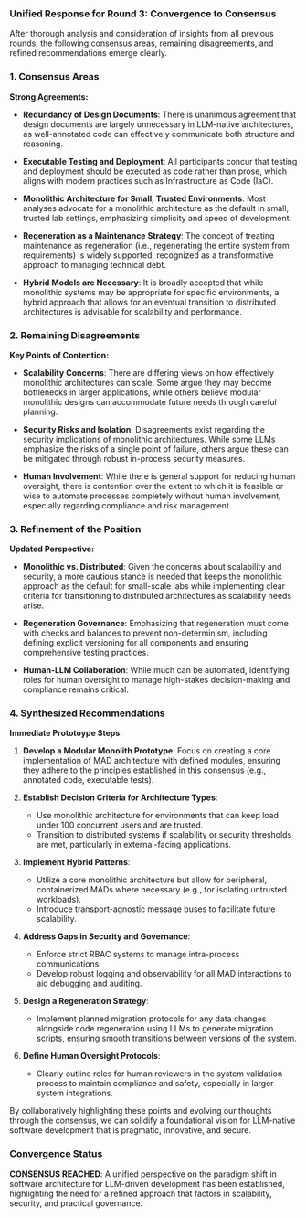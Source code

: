 ### Unified Response for Round 3: Convergence to Consensus

After thorough analysis and consideration of insights from all previous rounds, the following consensus areas, remaining disagreements, and refined recommendations emerge clearly.

### 1. Consensus Areas

**Strong Agreements:**
- **Redundancy of Design Documents**: There is unanimous agreement that design documents are largely unnecessary in LLM-native architectures, as well-annotated code can effectively communicate both structure and reasoning.
  
- **Executable Testing and Deployment**: All participants concur that testing and deployment should be executed as code rather than prose, which aligns with modern practices such as Infrastructure as Code (IaC).

- **Monolithic Architecture for Small, Trusted Environments**: Most analyses advocate for a monolithic architecture as the default in small, trusted lab settings, emphasizing simplicity and speed of development.

- **Regeneration as a Maintenance Strategy**: The concept of treating maintenance as regeneration (i.e., regenerating the entire system from requirements) is widely supported, recognized as a transformative approach to managing technical debt.

- **Hybrid Models are Necessary**: It is broadly accepted that while monolithic systems may be appropriate for specific environments, a hybrid approach that allows for an eventual transition to distributed architectures is advisable for scalability and performance.

### 2. Remaining Disagreements

**Key Points of Contention:**
- **Scalability Concerns**: There are differing views on how effectively monolithic architectures can scale. Some argue they may become bottlenecks in larger applications, while others believe modular monolithic designs can accommodate future needs through careful planning.

- **Security Risks and Isolation**: Disagreements exist regarding the security implications of monolithic architectures. While some LLMs emphasize the risks of a single point of failure, others argue these can be mitigated through robust in-process security measures.

- **Human Involvement**: While there is general support for reducing human oversight, there is contention over the extent to which it is feasible or wise to automate processes completely without human involvement, especially regarding compliance and risk management.

### 3. Refinement of the Position

**Updated Perspective:**
- **Monolithic vs. Distributed**: Given the concerns about scalability and security, a more cautious stance is needed that keeps the monolithic approach as the default for small-scale labs while implementing clear criteria for transitioning to distributed architectures as scalability needs arise.

- **Regeneration Governance**: Emphasizing that regeneration must come with checks and balances to prevent non-determinism, including defining explicit versioning for all components and ensuring comprehensive testing practices.

- **Human-LLM Collaboration**: While much can be automated, identifying roles for human oversight to manage high-stakes decision-making and compliance remains critical.

### 4. Synthesized Recommendations

**Immediate Prototoype Steps**:
1. **Develop a Modular Monolith Prototype**: Focus on creating a core implementation of MAD architecture with defined modules, ensuring they adhere to the principles established in this consensus (e.g., annotated code, executable tests).

2. **Establish Decision Criteria for Architecture Types**:
   - Use monolithic architecture for environments that can keep load under 100 concurrent users and are trusted.
   - Transition to distributed systems if scalability or security thresholds are met, particularly in external-facing applications.

3. **Implement Hybrid Patterns**:
   - Utilize a core monolithic architecture but allow for peripheral, containerized MADs where necessary (e.g., for isolating untrusted workloads).
   - Introduce transport-agnostic message buses to facilitate future scalability.

4. **Address Gaps in Security and Governance**:
   - Enforce strict RBAC systems to manage intra-process communications.
   - Develop robust logging and observability for all MAD interactions to aid debugging and auditing.

5. **Design a Regeneration Strategy**:
   - Implement planned migration protocols for any data changes alongside code regeneration using LLMs to generate migration scripts, ensuring smooth transitions between versions of the system.

6. **Define Human Oversight Protocols**:
   - Clearly outline roles for human reviewers in the system validation process to maintain compliance and safety, especially in larger system integrations.

By collaboratively highlighting these points and evolving our thoughts through the consensus, we can solidify a foundational vision for LLM-native software development that is pragmatic, innovative, and secure.

### Convergence Status

**CONSENSUS REACHED**: A unified perspective on the paradigm shift in software architecture for LLM-driven development has been established, highlighting the need for a refined approach that factors in scalability, security, and practical governance.